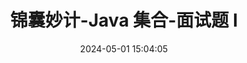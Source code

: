 ---
title: 锦囊妙计-Java 集合-面试题 Ⅰ
date: 2024-05-01 15:04:05
tags: 
  - Java 
categories: 
  - Interview
password: zzy   
message: 会员文档
---